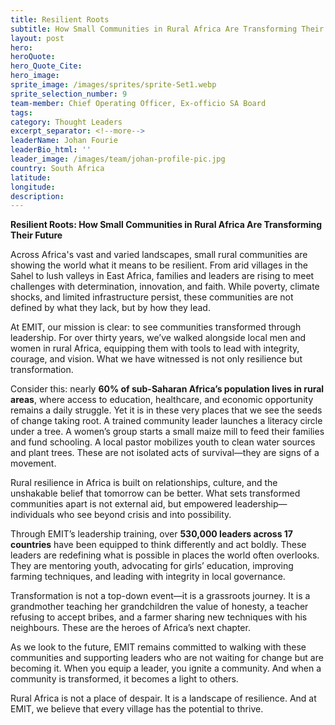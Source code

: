 ```yaml
---
title: Resilient Roots
subtitle: How Small Communities in Rural Africa Are Transforming Their Future
layout: post
hero:
heroQuote:
hero_Quote_Cite:
hero_image:
sprite_image: /images/sprites/sprite-Set1.webp
sprite_selection_number: 9
team-member: Chief Operating Officer, Ex-officio SA Board
tags:
category: Thought Leaders
excerpt_separator: <!--more-->
leaderName: Johan Fourie
leaderBio_html: ''
leader_image: /images/team/johan-profile-pic.jpg
country: South Africa
latitude:
longitude:
description:
---
```

**Resilient Roots: How Small Communities in Rural Africa Are Transforming Their Future**

Across Africa's vast and varied landscapes, small rural communities are showing the world what it means to be resilient. From arid villages in the Sahel to lush valleys in East Africa, families and leaders are rising to meet challenges with determination, innovation, and faith. While poverty, climate shocks, and limited infrastructure persist, these communities are not defined by what they lack, but by how they lead.

At EMIT, our mission is clear: to see communities transformed through leadership. For over thirty years, we’ve walked alongside local men and women in rural Africa, equipping them with tools to lead with integrity, courage, and vision. What we have witnessed is not only resilience but transformation.

Consider this: nearly **60% of sub-Saharan Africa’s population lives in rural areas**, where access to education, healthcare, and economic opportunity remains a daily struggle. Yet it is in these very places that we see the seeds of change taking root. A trained community leader launches a literacy circle under a tree. A women’s group starts a small maize mill to feed their families and fund schooling. A local pastor mobilizes youth to clean water sources and plant trees. These are not isolated acts of survival—they are signs of a movement.

Rural resilience in Africa is built on relationships, culture, and the unshakable belief that tomorrow can be better. What sets transformed communities apart is not external aid, but empowered leadership—individuals who see beyond crisis and into possibility.

Through EMIT’s leadership training, over **530,000 leaders across 17 countries** have been equipped to think differently and act boldly. These leaders are redefining what is possible in places the world often overlooks. They are mentoring youth, advocating for girls’ education, improving farming techniques, and leading with integrity in local governance.

Transformation is not a top-down event—it is a grassroots journey. It is a grandmother teaching her grandchildren the value of honesty, a teacher refusing to accept bribes, and a farmer sharing new techniques with his neighbours. These are the heroes of Africa’s next chapter.

As we look to the future, EMIT remains committed to walking with these communities and supporting leaders who are not waiting for change but are becoming it. When you equip a leader, you ignite a community. And when a community is transformed, it becomes a light to others.

Rural Africa is not a place of despair. It is a landscape of resilience. And at EMIT, we believe that every village has the potential to thrive.